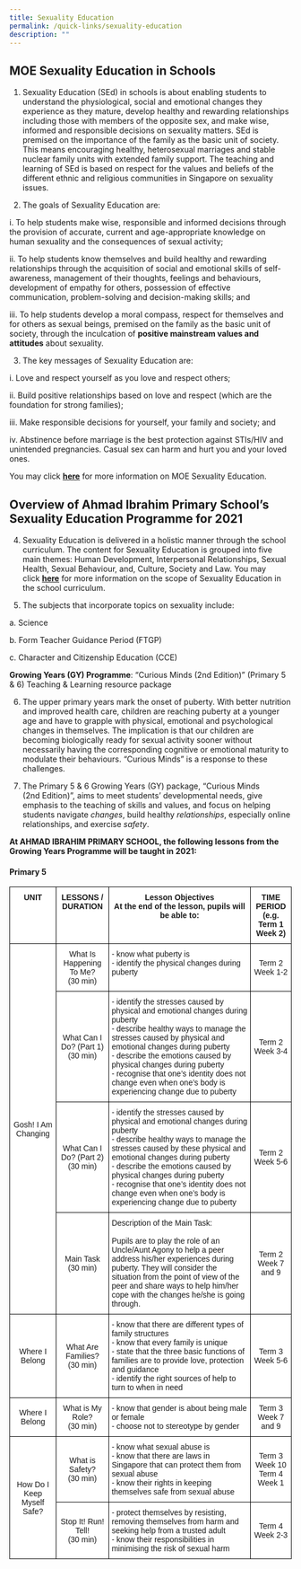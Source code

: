 ```yaml
---
title: Sexuality Education
permalink: /quick-links/sexuality-education
description: ""
---
```

MOE Sexuality Education in Schools
----------------------------------

1.  Sexuality Education (SEd) in schools is about enabling students to understand the physiological, social and emotional changes they experience as they mature, develop healthy and rewarding relationships including those with members of the opposite sex, and make wise, informed and responsible decisions on sexuality matters. SEd is premised on the importance of the family as the basic unit of society. This means encouraging healthy, heterosexual marriages and stable nuclear family units with extended family support. The teaching and learning of SEd is based on respect for the values and beliefs of the different ethnic and religious communities in Singapore on sexuality issues.

  

2.  The goals of Sexuality Education are:

  

i.  To help students make wise, responsible and informed decisions through the provision of accurate, current and age-appropriate knowledge on human sexuality and the consequences of sexual activity;

  

ii.  To help students know themselves and build healthy and rewarding relationships through the acquisition of social and emotional skills of self-awareness, management of their thoughts, feelings and behaviours, development of empathy for others, possession of effective communication, problem-solving and decision-making skills; and

  

iii.  To help students develop a moral compass, respect for themselves and for others as sexual beings, premised on the family as the basic unit of society, through the inculcation of **positive mainstream values and attitudes** about sexuality.

  

3.  The key messages of Sexuality Education are:

  

i.  Love and respect yourself as you love and respect others;

  

ii.  Build positive relationships based on love and respect (which are the foundation for strong families);

  

iii.  Make responsible decisions for yourself, your family and society; and

  

iv.  Abstinence before marriage is the best protection against STIs/HIV and unintended pregnancies. Casual sex can harm and hurt you and your loved ones.

  

You may click **[here](https://beta.moe.gov.sg/programmes/sexuality-education/)** for more information on MOE Sexuality Education.

Overview of Ahmad Ibrahim Primary School’s Sexuality Education Programme for 2021
---------------------------------------------------------------------------------

4.  Sexuality Education is delivered in a holistic manner through the school curriculum. The content for Sexuality Education is grouped into five main themes: Human Development, Interpersonal Relationships, Sexual Health, Sexual Behaviour, and, Culture, Society and Law. You may click **[here](https://beta.moe.gov.sg/programmes/sexuality-education/scope-and-teaching-approach/)** for more information on the scope of Sexuality Education in the school curriculum.

  

5.  The subjects that incorporate topics on sexuality include:

  

a.  Science

  

b.  Form Teacher Guidance Period (FTGP)

  

c.  Character and Citizenship Education (CCE)

  

  

**Growing Years (GY) Programme**: “Curious Minds (2nd Edition)” (Primary 5 & 6) Teaching & Learning resource package

  

6.  The upper primary years mark the onset of puberty. With better nutrition and improved health care, children are reaching puberty at a younger age and have to grapple with physical, emotional and psychological changes in themselves. The implication is that our children are becoming biologically ready for sexual activity sooner without necessarily having the corresponding cognitive or emotional maturity to modulate their behaviours. “Curious Minds” is a response to these challenges.

  

7.  The Primary 5 & 6 Growing Years (GY) package, “Curious Minds (2nd Edition)”, aims to meet students’ developmental needs, give emphasis to the teaching of skills and values, and focus on helping students navigate _changes_, build healthy _relationships_, especially online relationships, and exercise _safety_.

  

  

**At AHMAD IBRAHIM PRIMARY SCHOOL, the following lessons from the Growing Years Programme will be taught in 2021:**

#### **Primary 5**

<style type="text/css">
.tg  {border-collapse:collapse;border-spacing:0;}
.tg td{border-color:black;border-style:solid;border-width:1px;font-family:Arial, sans-serif;font-size:14px;
  overflow:hidden;padding:10px 5px;word-break:normal;}
.tg th{border-color:black;border-style:solid;border-width:1px;font-family:Arial, sans-serif;font-size:14px;
  font-weight:normal;overflow:hidden;padding:10px 5px;word-break:normal;}
.tg .tg-9hzb{background-color:#FFF;font-weight:bold;text-align:center;vertical-align:top}
.tg .tg-f4yw{background-color:#FFF;text-align:center;vertical-align:middle}
.tg .tg-ktyi{background-color:#FFF;text-align:left;vertical-align:top}
</style>
<table class="tg">
<thead>
  <tr>
    <th class="tg-9hzb">UNIT<br></th>
    <th class="tg-9hzb">LESSONS / DURATION<br></th>
    <th class="tg-9hzb">Lesson Objectives<br>At the end of the lesson, pupils will be able to:<br></th>
    <th class="tg-9hzb">TIME PERIOD<br>(e.g. Term 1 Week 2)<br></th>
  </tr>
</thead>
<tbody>
  <tr>
    <td class="tg-f4yw" rowspan="4">Gosh! I Am Changing<br></td>
    <td class="tg-f4yw">What Is Happening To Me?<br>(30 min)<br></td>
    <td class="tg-ktyi">- know what puberty is<br>- identify the physical changes during puberty</td>
    <td class="tg-f4yw">Term 2 Week 1-2<br></td>
  </tr>
  <tr>
    <td class="tg-f4yw">What Can I Do? (Part 1)<br>(30 min)<br></td>
    <td class="tg-ktyi">- identify the stresses caused by physical and emotional changes during puberty<br>- describe healthy ways to manage the stresses caused by physical and emotional changes during puberty<br>- describe the emotions caused by physical changes during puberty<br>- recognise that one’s identity does not change even when one’s body is experiencing change due to puberty</td>
    <td class="tg-f4yw">Term 2 Week 3-4<br></td>
  </tr>
  <tr>
    <td class="tg-f4yw">What Can I Do? (Part 2)<br>(30 min)<br></td>
    <td class="tg-ktyi">- identify the stresses caused by physical and emotional changes during puberty<br>- describe healthy ways to manage the stresses caused by these physical and emotional changes during puberty<br>- describe the emotions caused by physical changes during puberty<br>- recognise that one’s identity does not change even when one’s body is experiencing change due to puberty</td>
    <td class="tg-f4yw">Term 2 Week 5-6<br></td>
  </tr>
  <tr>
    <td class="tg-f4yw">Main Task<br>(30 min)<br></td>
    <td class="tg-ktyi"><span style="background-color:initial">Description of the Main Task:</span><br><br><span style="background-color:initial">Pupils are to play the role of an Uncle/Aunt Agony to help a peer address his/her experiences during puberty. They will consider the situation from the point of view of the peer and share ways to help him/her cope with the changes he/she is going through.</span></td>
    <td class="tg-f4yw">Term 2 Week 7 and 9<br></td>
  </tr>
  <tr>
    <td class="tg-f4yw">Where I Belong<br></td>
    <td class="tg-f4yw">What Are Families?<br>(30 min)<br></td>
    <td class="tg-ktyi">- know that there are different types of family structures<br>- know that every family is unique<br>- state that the three basic functions of families are to provide love, protection and guidance<br>- identify the right sources of help to turn to when in need</td>
    <td class="tg-f4yw">Term 3 Week 5-6<br></td>
  </tr>
  <tr>
    <td class="tg-f4yw">Where I Belong<br></td>
    <td class="tg-f4yw">What is My Role?<br> (30 min)<br></td>
    <td class="tg-ktyi">- know that gender is about being male or female<br>- choose not to stereotype by gender</td>
    <td class="tg-f4yw">Term 3 Week 7 and 9<br></td>
  </tr>
  <tr>
    <td class="tg-f4yw" rowspan="2">How Do I Keep Myself Safe?<br></td>
    <td class="tg-f4yw">What is Safety?<br>(30 min)<br></td>
    <td class="tg-ktyi"><span style="background-color:initial">- know what sexual abuse is</span><br><span style="background-color:initial">- know that there are laws in Singapore that can protect them from sexual abuse</span><br><span style="background-color:initial">- know their rights in keeping themselves safe from sexual abuse</span></td>
    <td class="tg-f4yw">Term 3 Week 10<br>Term 4 Week 1<br></td>
  </tr>
  <tr>
    <td class="tg-f4yw">Stop It! Run! Tell!<br>(30 min)<br></td>
    <td class="tg-ktyi">- protect themselves by resisting, removing themselves from harm and seeking help from a trusted adult<br>- know their responsibilities in minimising the risk of sexual harm</td>
    <td class="tg-f4yw">Term 4 Week 2-3</td>
  </tr>
</tbody>
</table>